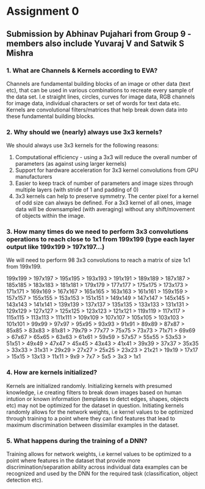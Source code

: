 # Assignment 0

## Submission by Abhinav Pujahari from Group 9 - members also include Yuvaraj V and Satwik S Mishra

### 1. What are Channels & Kernels according to EVA?
Channels are fundamental building blocks of an image or other data (text etc), that can be used in various combinations to recreate every sample of the data set. I.e straight lines, circles, curves for image data, RGB channels for image data, individual characters or set of words for text data etc.
Kernels are convolutional filters/matrices that help break down data into these fundamental building blocks.

### 2. Why should we (nearly) always use 3x3 kernels?
We should always use 3x3 kernels for the following reasons:
1. Computational efficiency - using a 3x3 will reduce the overall number of parameters (as against using larger kernels)
2. Support for hardware acceleration for 3x3 kernel convolutions from GPU manufacturers
3. Easier to keep track of number of parameters and image sizes through multiple layers (with stride of 1 and padding of 0)
4. 3x3 kernels can help to preserve symmetry. The center pixel for a kernel of odd size can always be defined. For a 3x3 kernel of all ones, image data will be downsampled (with averaging) without any shift/movement of objects within the image.

### 3. How many times do we need to perform 3x3 convolutions operations to reach close to 1x1 from 199x199 (type each layer output like 199x199 > 197x197...)
We will need to perform 98 3x3 convolutions to reach a matrix of size 1x1 from 199x199.


199x199 > 197x197 > 195x195 > 193x193 > 191x191 > 189x189 > 187x187 > 185x185 > 183x183 > 181x181 >
179x179 > 177x177 > 175x175 > 173x173 > 171x171 > 169x169 > 167x167 > 165x165 > 163x163 > 161x161 >
159x159 > 157x157 > 155x155 > 153x153 > 151x151 > 149x149 > 147x147 > 145x145 > 143x143 > 141x141 >
139x139 > 137x137 > 135x135 > 133x133 > 131x131 > 129x129 > 127x127 > 125x125 > 123x123 > 121x121 >
119x119 > 117x117 > 115x115 > 113x113 > 111x111 > 109x109 > 107x107 > 105x105 > 103x103 > 101x101 >
99x99 > 97x97 > 95x95 > 93x93 > 91x91 > 89x89 > 87x87 > 85x85 > 83x83 > 81x81 >
79x79 > 77x77 > 75x75 > 73x73 > 71x71 > 69x69 > 67x67 > 65x65 > 63x63 > 61x61 >
59x59 > 57x57 > 55x55 > 53x53 > 51x51 > 49x49 > 47x47 > 45x45 > 43x43 > 41x41 >
39x39 > 37x37 > 35x35 > 33x33 > 31x31 > 29x29 > 27x27 > 25x25 > 23x23 > 21x21 >
19x19 > 17x17 > 15x15 > 13x13 > 11x11 > 9x9 > 7x7 > 5x5 > 3x3 > 1x1


### 4. How are kernels initialized? 
Kernels are initialized randomly. Initializing kernels with presumed knowledge, i.e creating filters to break down images based on human intution or known information (templates to detct edges, shapes, objects etc) may not be optimized for the dataset in question. Initiating kernels randomly allows for the network weights, i.e kernel values to be optimized through training to a point where they can find features that lead to maximum discrimination between dissimilar examples in the dataset.

### 5. What happens during the training of a DNN?
Training allows for network weights, i.e kernel values to be optimized to a point where features in the dataset that provide more discrimination/separation ability across individual data examples can be recognized and used by the DNN for the required task (classification, object detection etc).

